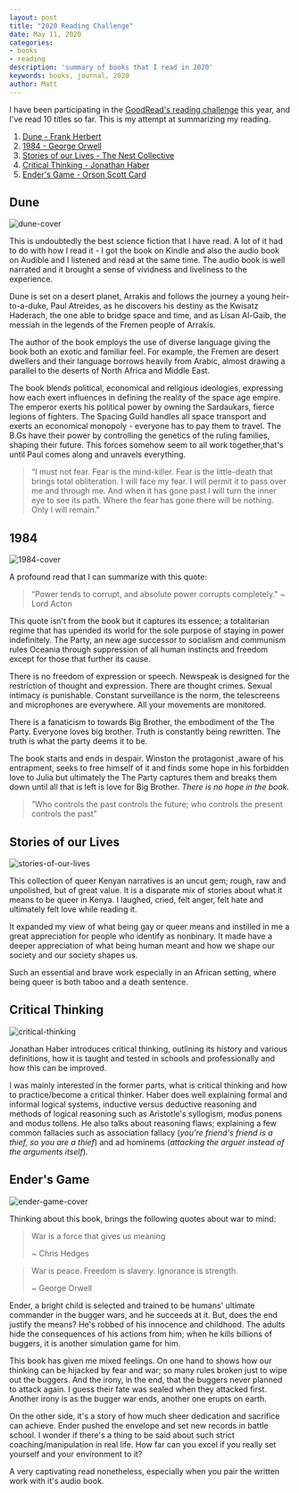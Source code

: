```yaml
---
layout: post
title: "2020 Reading Challenge"
date: May 11, 2020
categories:
- books
- reading
description: 'summary of books that I read in 2020'
keywords: books, journal, 2020
author: Matt
---
```


I have been participating in the [GoodRead's reading challenge][goodread-challenge] this year, and I've read 10 titles so far.
This is my attempt at summarizing my reading.

1. [Dune - Frank Herbert](#dune)
2. [1984 - George Orwell](#1984)
3. [Stories of our Lives - The Nest Collective](#stories-of-our-lives)
4. [Critical Thinking - Jonathan Haber](#critical-thinking)
5. [Ender's Game - Orson Scott Card](#enders-game)


## Dune

![dune-cover][dune-cover]

This is undoubtedly the best science fiction that I have read. A lot of it had to do with how I read it - I got the book on Kindle and also the audio book on Audible and I listened and read at the same time. The audio book is well narrated and it brought a sense of vividness and liveliness to the experience.

Dune is set on a desert planet, Arrakis and follows the journey a young heir-to-a-duke, Paul Atreides, as he discovers
his destiny as the Kwisatz Haderach, the one able to bridge space and time, and as Lisan Al-Gaib, the messiah in the legends of the Fremen people of Arrakis.

The author of the book employs the use of diverse language giving the book both an exotic and familiar feel. For example, the Fremen are desert dwellers and their language borrows heavily from Arabic, almost drawing a parallel to the deserts of North Africa and Middle East.

The book blends political, economical and religious ideologies, expressing how each exert influences in defining the reality of the space age empire. The emperor exerts his political power by owning the Sardaukars, fierce legions of fighters. The Spacing Guild handles all space transport and exerts an economical monopoly - everyone has to pay them to travel. The B.Gs have their power by controlling the genetics of the ruling families, shaping their future.
This forces somehow seem to all work together,that's until Paul comes along and unravels everything.

> “I must not fear. Fear is the mind-killer. Fear is the little-death that brings total obliteration. I will face my  fear. I will permit it to pass over me and through me. And when it has gone past I will turn the inner eye to see its path. Where the fear has gone there will be nothing. Only I will remain.”


## 1984

![1984-cover][1984-cover]

A profound read that I can summarize with this quote:

> “Power tends to corrupt, and absolute power corrupts completely." ~ Lord Acton

This quote isn't from the book but it captures its essence; a totalitarian regime that has upended its world for the
sole purpose of staying in power indefinitely. The Party, an new age successor to socialism and communism rules Oceania
 through suppression of all human instincts and freedom except for those that further its cause.

There is no freedom of expression or speech. Newspeak is designed for the restriction of thought and expression. 
There are thought crimes. Sexual intimacy is punishable. 
Constant surveillance is the norm, the telescreens and microphones are everywhere. All your movements are monitored.

There is a fanaticism to towards Big Brother, the embodiment of the The Party. 
Everyone loves big brother. Truth is constantly being rewritten. The truth is what the party deems it to be.

The book starts and ends in despair. Winston the protagonist ,aware of his entrapment, 
seeks to free himself of it and finds some hope in his forbidden love to Julia but 
ultimately the The Party captures them and breaks them down until all that is left is 
love for Big Brother. _There is no hope in the book._

> “Who controls the past controls the future; who controls the present controls the past"

## Stories of our Lives

![stories-of-our-lives][stories-of-our-lives]

This collection of queer Kenyan narratives is an uncut gem; rough, raw and unpolished, but of great value.
It is a disparate mix of stories about what it means to be queer in Kenya. I laughed, cried, felt
anger, felt hate and ultimately felt love while reading it. 

It expanded my view of what being gay or queer means and instilled in me a great appreciation for
people who identify as nonbinary. It made have a deeper appreciation of what being human meant and
how we shape our society and our society shapes us.

Such an essential and brave work especially in an African setting, where being queer is both taboo and
a death sentence.

## Critical Thinking

![critical-thinking][critical-thinking-cover]

Jonathan Haber introduces critical thinking, outlining its history and various definitions, how it
is taught and tested in schools and professionally and how this can be improved.

I was mainly interested in the former parts, what is critical thinking and how to practice/become a
critical thinker. Haber does well explaining formal and informal logical systems, inductive
versus deductive reasoning and methods of logical reasoning such as Aristotle's syllogism, modus
ponens and modus tollens. He also talks about reasoning flaws; explaining a few common fallacies
such as association fallacy (_you're friend's friend is a thief, so you are a thief_) and ad
hominems (_attacking the arguer instead of the arguments itself_).

## Ender's Game

![ender-game-cover][ender-game-cover]

Thinking about this book, brings the following quotes about war to mind:

> War is a force that gives us meaning
>
> ~ Chris Hedges

> War is peace. 
> Freedom is slavery. 
> Ignorance is strength.
>
> ~ George Orwell

Ender, a bright child is selected and trained to be humans' ultimate commander in the bugger wars,
and he succeeds at it. But, does the end justify the means? He's robbed of his innocence and
childhood. The adults hide the consequences of his actions from him; when he kills billions of
buggers, it is another simulation game for him.

This book has given me mixed feelings. On one hand to shows how our thinking can be hijacked by
fear and war; so many rules broken just to wipe out the buggers. And the irony, in the end, that
the buggers never planned to attack again. I guess their fate was sealed when they attacked first.
Another irony is as the bugger war ends, another one erupts on earth. 

On the other side, it's a story of how much sheer dedication and sacrifice can achieve. Ender
pushed the envelope and set new records in battle school. I wonder if there's a thing to be said
about such strict coaching/manipulation in real life. How far can you excel if you really set
yourself and your environment to it?

A very captivating read nonetheless, especially when you pair the written work with it's audio book.



[goodread-challenge]: https://www.goodreads.com/user_challenges/19529437
[dune-cover]: /images/dune-cover.jpg
[1984-cover]: /images/1984-cover.jpg
[ender-game-cover]: /images/ender-game-cover.jpg
[stories-of-our-lives]: /images/stories-of-our-lives.jpg
[critical-thinking-cover]: /images/critical-thinking-cover.jpg
